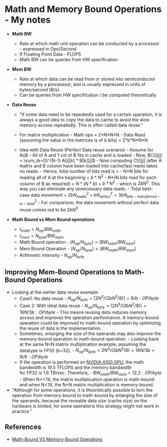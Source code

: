 # Math and Memory Bound Operations - My notes

- **Math BW**
  - Rate at which math unit operation can be conducted by a processor - expressed in Ops/Second
  - If Floating Point Data - FLOPS
  - Math BW can be queries from HW specification
- **Mem BW**
  - Rate at which data can be read from or stored into semiconductor memory by a processsor, and is usually expressed in units of bytes/second (B/s).
  - Can be queries from HW specification / be computed theoretically
- **Data Reuse**

  - "If some data need to be repeatedly used for a certain operation, it is always a good idea to copy the data to cache to avoid the slow memory access repeatedly. This is often called data reuse."

  - For matrix multiplication - Math ops = 2\*N\*N\*N - Data Read (assuming the value in the matrices is of b bits) = 2\*b\*N\*N\*N

  - Idea with Data Reuse (Perfect Data reuse scenario) - Assume for AxB - All of A and 1 col of B fits in cache and is loaded - Now, $C[i][j] = \sum_{k=0}^{N-1} A[i][k] * B[k][j]$ - Now computing $C[i][j]$ (after A matrix and B column have been loaded into cache/fast mem) takes no reads. - Hence, total number of bits read is = - N\*N bits for reading all of A at the beginning = $b*N^2$ - N\*(N bits read for each column of B as required) = $N * (N*b)$ = $b*N^2$ - which is $2bN^2$. This way you can eliminate any unnecessary data reads. - Total best-case data movement = $2bN^2_{reads} + bN^2_{writes} = 3bN^2_{bits-transferred-in-total}$ - For comparison, the data movement without perfect data reuse comes out to be $2bN^3$

- **Math Bound vs Mem Bound operations**
  - $t_{math} = N_{op} / BW_{math}$
  - $t_{mem} = N_{byte}/BW_{mem}$
  - Math Bound operation - $(N_{op}/N_{byte}) > (BW_{math}/BW_{mem})$
  - Mem Bound Operation - $(N_{op}/N_{byte}) < (BW_{math}/BW_{mem})$
  - Arithmetic Intensity - $N_{op}/N_{byte}$

## Improving Mem-Bound Operations to Math-Bound Operations

- Looking at the earlier data reuse example:
  - Case1: No data reuse - $N_{op}/N_{byte} = (2N^3 / (2bN^3/8)) = 8/b : OP/byte$
  - Case 2: With ideal data reuse - $N_{op}/N_{byte} = (2N^3 / (3bN^2/8)) = 16N/3b : OP/byte$ - This means reusing data reduces memory access and improves the operation performance. A memory-bound operation could be improved to math-bound operation by optimizing the reuse of data in the implementation.
  - Sometimes, enlarging the size of the operands may also improve the memory-bound operation to math-bound operation. - Looking back at the same N×N matrix multiplication example, assuming the datatype is FP32 (b=32). - $N_{op}/N_{byte}=2N^3/(3bN^2/8)=16N/3b=N/6:OP/byte$
  - If the operation is performed on [NVIDIA A100 GPU](https://www.nvidia.com/content/dam/en-zz/Solutions/Data-Center/a100/pdf/nvidia-a100-datasheet.pdf), the math bandwidth is 19.5 TFLOPS and the memory bandwidth for FP32 is 1.6 TB/sec. Therefore, - ${BW}_{math}/{BW}_{mem}=12.2:OP/byte$ - When N>=74, the matrix multiplication operation is math-bound and when N<74, the N×N matrix multiplication is memory-bound.
- "Although for some operations, it is theoretically possible to turn the operation from memory-bound to math-bound by enlarging the size of the operands, because the reusable data size (cache size) on the hardware is limited, for some operations this strategy might not work in practice."

## References

- [Math-Bound VS Memory-Bound Operations](https://leimao.github.io/blog/Math-Bound-VS-Memory-Bound-Operations/)
